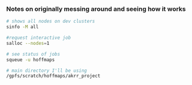 ### Notes on originally messing around and seeing how it works

```bash
# shows all nodes on dev clusters
sinfo -M all

#request interactive job
salloc --nodes=1

# see status of jobs
squeue -u hoffmaps

# main directory I'll be using
/gpfs/scratch/hoffmaps/akrr_project

```
